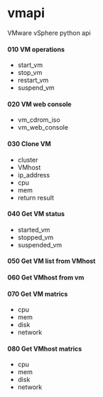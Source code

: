 # vmapi
VMware vSphere python api


#### 010 VM operations
* start_vm
* stop_vm
* restart_vm
* suspend_vm

#### 020 VM web console
* vm_cdrom_iso
* vm_web_console


#### 030 Clone VM
* cluster
* VMhost
* ip_address
* cpu
* mem
* return result

#### 040 Get VM status
* started_vm
* stopped_vm
* suspended_vm


#### 050 Get VM list from VMhost


#### 060 Get VMhost from vm 


#### 070 Get VM matrics
* cpu
* mem
* disk
* network


#### 080 Get VMhost matrics
* cpu
* mem
* disk
* network